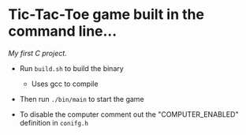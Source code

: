 # Tic-Tac-Toe game built in the command line...
_My first C project._

- Run `build.sh` to build the binary
  - Uses gcc to compile
- Then run `./bin/main` to start the game

- To disable the computer comment out the "COMPUTER_ENABLED" definition in `conifg.h`
